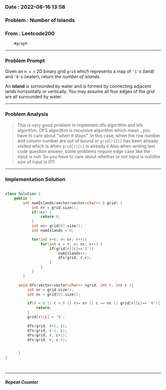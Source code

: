 ### Date :  2022-08-16 13:58

### Problem :  Number of Islands


### From : Leetcode200
		#graph
---
### Problem Prompt
Given an `m x n` 2D binary grid `grid` which represents a map of `'1'`s (land) and `'0'`s (water), return _the number of islands_.

An **island** is surrounded by water and is formed by connecting adjacent lands horizontally or vertically. You may assume all four edges of the grid are all surrounded by water.


---
### Problem Analysis
> This is very good problem to implement dfs algorithm and bfs algorithm. DFS algorithm is recursive algorithm which mean , you have to care about "when it stops". In this case, when the row number and column number are out of bound or `grid[r][c]` has been already visited which is when `grid[r][c]` is already `0`  Also when writing leet code question answer, some problems require edge case like the input is null. So you have to care about whether or not input is null(the size of input is 0?) 

---
### Implementation Solution
```cpp

class Solution {
    public :
        int numIslands(vector<vector<char>> & grid) {
            int nr = grid.size();
            if(!nr) {
                return 0;
            }
            int nc= grid[0].size();
            int numIslands = 0;

            for(int r=0; r< nr; r++){
                for(int c = 0; c< nc; c++) {
                    if(grid[r][c]=='1'){
                        numIslands++;
                        dfs(grid, r,c);
                    }
                }
            }
        }

      void dfs(vector<vector<char>> &grid, int r, int c ){
          int nr = grid.size();
          int nc = grid[0].size();

          if(r < 0 || c < 0 || r>= nr || c >= nc || grid[r][c]== '0'){
              return;
          }
          grid[r][c] = '0';

          dfs(grid, r+1, c);
          dfs(grid, r-1, c);
          dfs(grid, r, c+1);
          dfs(grid, r, c-1);


      }
}




```


---
##### Repeat Counter
